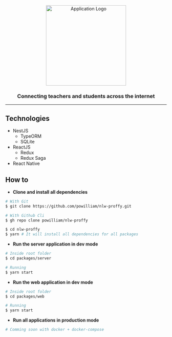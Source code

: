 <div align="center">
    <img src="https://i.ibb.co/F8SwtMY/logo-1.png" alt="Application Logo" border="0" width="250px"/>
    <h3>
        Connecting teachers and students across the internet
    </h3>
    <hr/>
</div>

## Technologies

- NestJS
  - TypeORM
  - SQLite
- ReactJS
  - Redux
  - Redux Saga
- React Native

## How to

- **Clone and install all dependencies**

```sh
# With Git
$ git clone https://github.com/powilliam/nlw-proffy.git

# With Github Cli
$ gh repo clone powilliam/nlw-proffy

$ cd nlw-proffy
$ yarn # It will install all dependencies for all packages
```

- **Run the server application in dev mode**

```sh
# Inside root folder
$ cd packages/server

# Running
$ yarn start
```

- **Run the web application in dev mode**

```sh
# Inside root folder
$ cd packages/web

# Running
$ yarn start
```

- **Run all applications in production mode**

```sh
# Comming soon with docker + docker-compose
```
